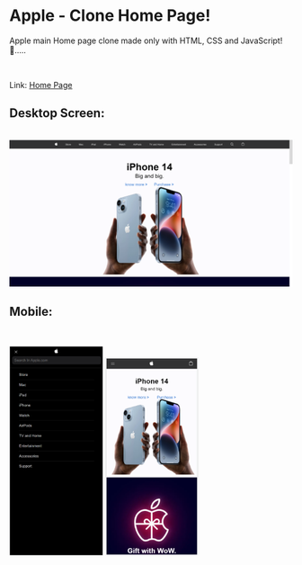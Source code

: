 # Apple - Clone Home Page!
Apple main Home page clone made only with HTML, CSS and JavaScript! 🍎.....

<br>

Link: <a href="https://steady-daifuku-9aa5d4.netlify.app/#" target="_blank" > Home Page </a>

<h2>Desktop Screen:</h2>
<br>
<img src="Assets/laptop screen.png">

<h2>Mobile:</h2>
<br>
<p float="left">
  <img src="Assets/menu.png" width="33%" />
  <img src="Assets/phone screen.png" width="33%" />
</p>
